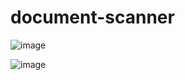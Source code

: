 # document-scanner
![image](https://github.com/user-attachments/assets/5ea89bae-c36d-4b6d-b96d-7cd31b4c282f)

![image](https://github.com/user-attachments/assets/e078fb63-c6b1-4b57-baee-81c0a497e570)

